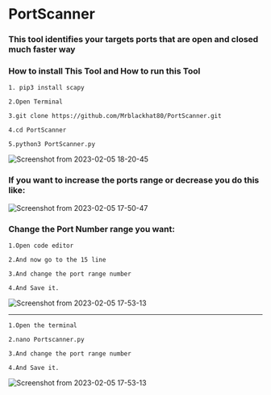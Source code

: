 # PortScanner

### This tool identifies your targets ports that are open and closed much faster way


### How to install This Tool and How to run this Tool
    1. pip3 install scapy
    
    2.Open Terminal
  
    3.git clone https://github.com/Mrblackhat80/PortScanner.git
    
    4.cd PortScanner
  
    5.python3 PortScanner.py
  
  
![Screenshot from 2023-02-05 18-20-45](https://user-images.githubusercontent.com/123051087/216819639-df94942d-ab1b-4fc7-9c19-39420a9996c5.png)





### If you want to increase the ports range or decrease you do this like:


![Screenshot from 2023-02-05 17-50-47](https://user-images.githubusercontent.com/123051087/216818344-e59e6029-944c-4040-bcd3-7378d4583116.png)

### Change the Port Number range you want:
  
    1.Open code editor
  
    2.And now go to the 15 line
  
    3.And change the port range number
  
    4.And Save it.
    
  ![Screenshot from 2023-02-05 17-53-13](https://user-images.githubusercontent.com/123051087/216818440-17780bfb-3e34-4686-929d-b901108ea3b5.png)


  -----------------------------------------------------------------------------------------------------------
  
    1.Open the terminal
  
    2.nano Portscanner.py
  
    3.And change the port range number
  
    4.And Save it.
  

![Screenshot from 2023-02-05 17-53-13](https://user-images.githubusercontent.com/123051087/216818440-17780bfb-3e34-4686-929d-b901108ea3b5.png)

